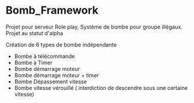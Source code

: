 # Bomb_Framework
Projet pour serveur Role play, Système de bombe pour groupe illégaux. 
Projet au statut d'alpha

Création de 6 types de bombe indépendante 
- Bombe à télécommande
- Bombe à Timer
- Bombe démarrage moteur
- Bombe démarrage moteur + timer 
- Bombe Dépassement vitesse
- Bombe vitesse vérouillé ( interdiction de descendre sous une certaine vitesse) 
